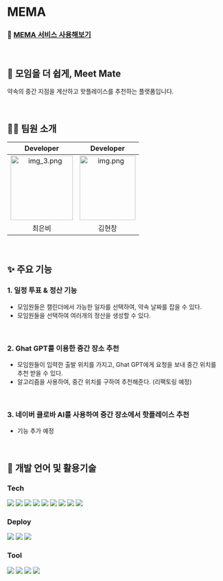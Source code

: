 # MEMA
### 📌 [MEMA 서비스 사용해보기](https://meet-mate-mema.vercel.app)

<br />

## 🧩 모임을 더 쉽게, Meet Mate

약속의 중간 지점을 계산하고 핫플레이스를 추천하는 플랫폼입니다.

<br />

## 🧑‍💻 팀원 소개

|                                              Developer                                              |                                               Developer                                              |
|:----------------------------------------------------------------------------------------------------------:|:---------------------------------------------------------------------------------------------------------:|
| <img alt="img_3.png" height="150" src="https://avatars.githubusercontent.com/u/59335077?v=4" width="145"/> | <img alt="img.png" height="150" src="https://github.com/user-attachments/assets/a0e2c1b7-6bf8-4894-9a8e-944011e83255" width="130" /> |
|                                                    최은비                                                     |                                                    김현창                                                    |

<br />

## ✨ 주요 기능
### 1. 일정 투표 & 정산 기능
- 모임원들은 캘린더에서 가능한 일자를 선택하여, 약속 날짜를 잡을 수 있다.
- 모임원들을 선택하여 여러개의 정산을 생성할 수 있다.

<br />

### 2. Ghat GPT를 이용한 중간 장소 추천
- 모임원들이 입력한 출발 위치를 가지고, Ghat GPT에게 요청을 보내 중간 위치를 추천 받을 수 있다.
- 알고리즘을 사용하여, 중간 위치를 구하여 추천해준다. (리팩토링 예정)

 <br />

### 3. 네이버 클로바 AI를 사용하여 중간 장소에서 핫플레이스 추천 
- 기능 추가 예정
<br />


## 🍊 개발 언어 및 활용기술

<!-- 요 링크에서 따오면 좋을 듯! https://github.com/Ileriayo/markdown-badges --> 

### Tech

<img src="https://img.shields.io/badge/Spring Boot-6DB33F?style=for-the-badge&logo=SpringBoot&logoColor=white"/> <img src="https://img.shields.io/badge/Gradle-02303A?style=for-the-badge&logo=Gradle&logoColor=white"/> <img src="https://img.shields.io/badge/Spring Data Jpa-0078D4?style=for-the-badge&logo=&logoColor=white"/>
<img src="https://img.shields.io/badge/Spring Security-6DB33F ?style=for-the-badge&logo=SpringSecurity&logoColor=white"/> <img src="https://img.shields.io/badge/JWT-6DB33F?style=for-the-badge&logo=JsonWebTokens&logoColor=white"/> <img src="https://img.shields.io/badge/OAuth2.0-EB5424?style=for-the-badge&logo=&logoColor=white"/> <img src="https://img.shields.io/badge/MySQL-2AB1AC?style=for-the-badge&logo=MySQL&logoColor=white"/> <img src="https://img.shields.io/badge/Swagger-85EA2D?style=for-the-badge&logo=Swagger&logoColor=white"/>
<img src="https://img.shields.io/badge/chatGPT-74aa9c?style=for-the-badge&logo=openai&logoColor=white"/>
### Deploy

<img src="https://img.shields.io/badge/Docker-%230db7ed.svg?style=for-the-badge&logo=Docker&logoColor=white"/> <img src="https://img.shields.io/badge/Nginx-009639?style=for-the-badge&logo=Nginx&logoColor=white"/> 
<img src="https://img.shields.io/badge/jenkins-%232C5263.svg?style=for-the-badge&logo=jenkins&logoColor=white"/>
### Tool

<img src="https://img.shields.io/badge/IntelliJ IDEA-000000?style=for-the-badge&logo=intellijIdea&logoColor=white"/> <img src="https://img.shields.io/badge/Github-181717?style=for-the-badge&logo=Github&logoColor=white"/> <img src="https://img.shields.io/badge/Notion-000000?style=for-the-badge&logo=notion&logoColor=white"/> <img src="https://img.shields.io/badge/Slack-4A154B?style=for-the-badge&logo=Slack&logoColor=white"/>
